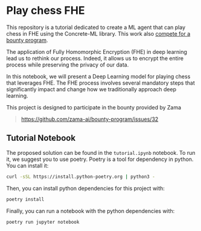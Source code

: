 # Play chess FHE

This repository is a tutorial dedicated to create a ML agent that can play chess in FHE using the Concrete-ML library. This work also [compete for a bounty program](https://github.com/zama-ai/bounty-program/blob/main/Bounties/Machine_Learning/create-an-app-play-chess-in-fhe.md).

The application of Fully Homomorphic Encryption (FHE) in deep learning lead us to rethink our process. Indeed, it allows us to encrypt the entire process while preserving the privacy of our data.

In this notebook, we will present a Deep Learning model for playing chess that leverages FHE. The FHE process involves several mandatory steps that significantly impact and change how we traditionally approach deep learning.


This project is designed to participate in the bounty provided by Zama
> https://github.com/zama-ai/bounty-program/issues/32


## Tutorial Notebook

The proposed solution can be found in the `tutorial.ipynb` notebook. To run it, we suggest you to use poetry. Poetry is a tool for dependency in python. You can install it: 

```bash
curl -sSL https://install.python-poetry.org | python3 -
```

Then, you can install python dependencies for this project with:

```bash
poetry install
```

Finally, you can run a notebook with the python dependencies with:

```bash
poetry run jupyter notebook
```

